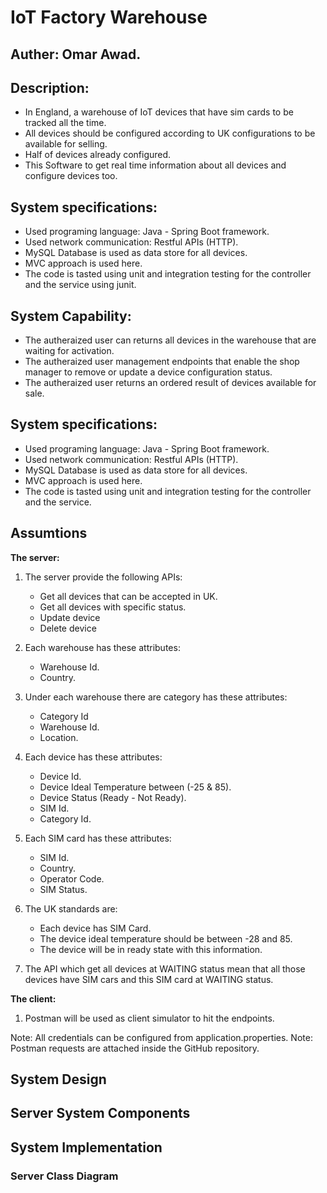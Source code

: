 # IoT Factory Warehouse

## Auther: Omar Awad.

## Description:
- In England, a warehouse of IoT devices that have sim cards to be tracked all the time.
- All devices should be configured according to UK configurations to be available for selling.
- Half of devices already configured.
- This Software to get real time information about all devices and configure devices too.

## System specifications:
- Used programing language: Java - Spring Boot framework.
- Used network communication: Restful APIs (HTTP).
- MySQL Database is used as data store for all devices.
- MVC approach is used here.
- The code is tasted using unit and integration testing for the controller and the service using junit.

## System Capability:
- The autheraized user can returns all devices in the warehouse that are waiting for activation.
- The autheraized user management endpoints that enable the shop manager to remove or update a device configuration status.
- The autheraized user returns an ordered result of devices available for sale.

## System specifications:
- Used programing language: Java - Spring Boot framework.
- Used network communication: Restful APIs (HTTP).
- MySQL Database is used as data store for all devices.
- MVC approach is used here.
- The code is tasted using unit and integration testing for the controller and the service.

## Assumtions
**The server:**

1. The server provide the following APIs:
   - Get all devices that can be accepted in UK.
   - Get all devices with specific status.
   - Update device 
   - Delete device

2. Each warehouse has these attributes:
   - Warehouse Id.
   - Country.

3. Under each warehouse there are category has these attributes:
   - Category Id
   - Warehouse Id.
   - Location.

2. Each device has these attributes:
   - Device Id.
   - Device Ideal Temperature between (-25 & 85).
   - Device Status (Ready - Not Ready).
   - SIM Id.
   - Category Id.

3. Each SIM card has these attributes:
   - SIM Id.
   - Country.
   - Operator Code.
   - SIM Status.

4. The UK standards are:
   - Each device has SIM Card.
   - The device ideal temperature should be between -28 and 85.
   - The device will be in ready state with this information.

5. The API which get all devices at WAITING status mean that all those devices have SIM cars and this SIM card at WAITING status.

**The client:**

1. Postman will be used as client simulator to hit the endpoints.

Note: All credentials can be configured from application.properties.
Note: Postman requests are attached inside the GitHub repository.

## System Design

## Server System Components

## System Implementation
### Server Class Diagram